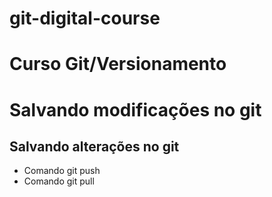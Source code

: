 # git-digital-course
# Curso Git/Versionamento

# Salvando modificações no git  
## Salvando alterações  no git 
* Comando git push
* Comando git pull
